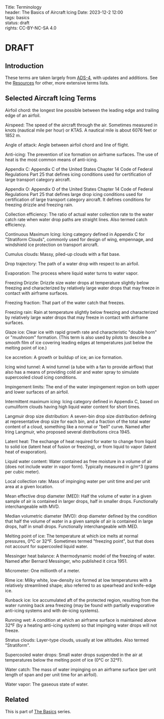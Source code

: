 Title: Terminology    
header: The Basics of Aircraft Icing
Date: 2023-12-2 12:00  
tags: basics  
status: draft  
rights: CC-BY-NC-SA 4.0

# DRAFT  

## Introduction  

These terms are taken largely from [ADS-4]({filename}resources.md#ADS4), with updates and additions. 
See the [Resources]({filename}resources.md#terminology) for other, more extensive terms lists.

## Selected Aircraft Icing Terms  

Airfoil chord: the longest line possible between the leading edge and trailing edge of an airfoil. 

Airspeed: The speed of the aircraft through the air. Sometimes measured in knots (nautical mile per hour) or KTAS. 
A nautical mile is about 6076 feet or 1852 m. 
  
Angle of attack: Angle between airfoil chord and line of flight.  
  
Anti-icing: The prevention of ice formation on airframe surfaces. The use of heat is the most common means of anti-icing.  
  
Appendix C: Appendix C of the United States Chapter 14 Code of Federal Regulations Part 25 
that defines icing conditions used for certification of large transport category aircraft.  
  
Appendix O: Appendix O of the United States Chapter 14 Code of Federal Regulations Part 25 
that defines large drop icing conditions used for certification of large transport category aircraft. 
It defines conditions for freezing drizzle and freezing rain.  
  
Collection efficiency: The ratio of actual water collection rate to the water
catch rate when water drop paths are straight lines. Also termed catch efficiency.   
  
Continuous Maximum Icing: Icing category defined in Appendix C for "Stratiform Clouds", commonly used for 
design of wing, empennage, and windshield ice protection on transport 
aircraft.  
  
Cumulus clouds: Massy, piled-up clouds with a flat base.  
  
Drop trajectory: The path of a water drop with respect to an airfoil.  

Evaporation: The process where liquid water turns to water vapor.  

Freezing Drizzle: Drizzle size water drops at temperature slightly below freezing and characterized
by relatively large water drops that may freeze in contact with airframe surfaces.  

Freezing fraction: That part of the water catch that freezes.  

Freezing rain: Rain at temperature slightly below freezing and characterized
by relatively large water drops that may freeze in contact with airframe
surfaces.  

Glaze ice: Clear ice with rapid growth rate and characteristic "double horn"
or "mushroom" formation. (This term is also used by pilots to describe a
smooth film of ice covering leading edges at temperatures just below
the melting point of ice.)  

Ice accretion: A growth or buildup of ice; an ice formation. 

Icing wind tunnel: A wind tunnel (a tube with a fan to provide airflow) that also has a means of 
providing cold air and water spray to simulate supercooled cloud icing conditions. 

Impingement limits: The end of the water impingement region on both upper and lower surfaces of an airfoil.  

Intermittent maximum icing: Icing category defined in Appendix C, based on cumuliform
clouds having high liquid water content for short times.  

Langmuir drop size distribution: A seven-bin drop size distribution defining at representative drop size for each bin, 
and a fraction of the total water content of a cloud, something like a normal or "bell" curve. Named after Iring Langmuir, 
who proposed several distributions circa 1945.  

Latent heat: The exchange of heat required for water to change from liquid to solid ice 
(latent heat of fusion or freezing), or from liquid to vapor (latent heat of evaporation). 

Liquid water content: Water contained as free moisture in a volume of air
(does not include water in vapor form). Typically measured in g/m^3 (grams per cubic meter). 

Local collection rate: Mass of impinging water per unit time and per unit
area at a given location.  

Mean effective drop diameter (MED): Half the volume of water in a given sample
of air is contained in larger drops, half in smaller drops. 
Functionally interchangeable with MVD.  
  
Median volumetric diameter (MVD): drop diameter defined by the condition
that half the volume of water in a given sample of air is contained in large
drops, half in small drops. Functionally interchangeable with MED.  

Melting point of ice: The temperature at which ice melts at normal pressures, 0°C or 32°F. 
Sometimes termed "freezing point", but that does not account for supercooled liquid water.  

Messinger heat balance: A thermodynamic model of the freezing of water. 
Named after Bernard Messinger, who published it circa 1951.
  
Micrometer: One millionth of a meter.  
  
Rime ice: Milky white, low-density ice formed at low temperatures with a
relatively streamlined shape; also referred to as spearhead and knife-edge
ice.  
  
Runback ice: Ice accumulated aft of the protected region, resulting from the
water running back area freezing (may be found with partially evaporative
anti-icing systems and with de-icing systems).  
  
Running wet: A condition at which an airframe surface is maintained above
32°F (by a heating anti-icing system) so that impinging water drops will not
freeze.  
  
Stratus clouds: Layer-type clouds, usually at low altitudes. Also termed "Stratiform".  
  
Supercooled water drops: Small water drops suspended in the air at
temperatures below the melting point of ice (0°C or 32°F).  
  
Water catch: The mass of water impinging on an airframe surface (per unit
length of span and per unit time for an airfoil).  
  
Water vapor: The gaseous state of water.  

## Related  

This is part of [The Basics]({filename}basics.md) series.  

